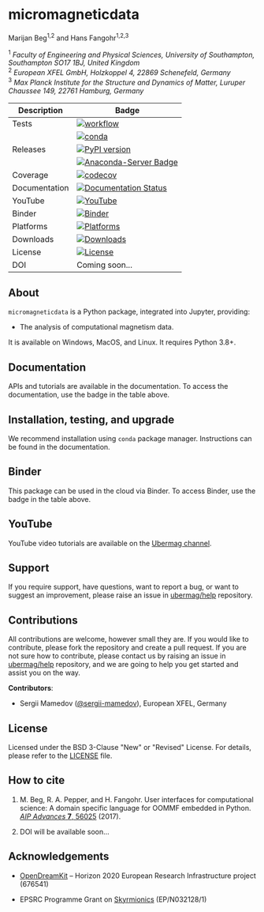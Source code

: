 # micromagneticdata
Marijan Beg<sup>1,2</sup> and Hans Fangohr<sup>1,2,3</sup>

<sup>1</sup> *Faculty of Engineering and Physical Sciences, University of Southampton, Southampton SO17 1BJ, United Kingdom*  
<sup>2</sup> *European XFEL GmbH, Holzkoppel 4, 22869 Schenefeld, Germany*  
<sup>3</sup> *Max Planck Institute for the Structure and Dynamics of Matter, Luruper Chaussee 149, 22761 Hamburg, Germany*

| Description | Badge |
| --- | --- |
| Tests | [![workflow](https://github.com/ubermag/micromagneticdata/workflows/workflow/badge.svg)](https://github.com/ubermag/micromagneticdata/actions?query=workflow%3Aworkflow) |
|       | [![conda](https://github.com/ubermag/micromagneticdata/workflows/conda/badge.svg)](https://github.com/ubermag/micromagneticdata/actions?query=workflow%3Aconda) |
| Releases | [![PyPI version](https://badge.fury.io/py/micromagneticdata.svg)](https://badge.fury.io/py/micromagneticdata) |
|          | [![Anaconda-Server Badge](https://anaconda.org/conda-forge/micromagneticdata/badges/version.svg)](https://anaconda.org/conda-forge/micromagneticdata) |
| Coverage | [![codecov](https://codecov.io/gh/ubermag/micromagneticdata/branch/master/graph/badge.svg?token=Z1IbgwsLjy)](https://codecov.io/gh/ubermag/micromagneticdata) |
| Documentation | [![Documentation Status](https://readthedocs.org/projects/micromagneticdata/badge/?version=latest)](https://micromagneticdata.readthedocs.io/en/latest/?badge=latest) |
| YouTube | [![YouTube](https://img.shields.io/badge/YouTube-ubermag-blue)](https://www.youtube.com/channel/UC7MSqVQSMFV42R1jAYmKGLg) |
| Binder | [![Binder](https://mybinder.org/badge_logo.svg)](https://mybinder.org/v2/gh/ubermag/micromagneticdata/HEAD?urlpath=lab/tree/docs/ipynb/index.ipynb) |
| Platforms | [![Platforms](https://anaconda.org/conda-forge/micromagneticdata/badges/platforms.svg)](https://anaconda.org/conda-forge/micromagneticdata) |
| Downloads | [![Downloads](https://anaconda.org/conda-forge/micromagneticdata/badges/downloads.svg)](https://anaconda.org/conda-forge/micromagneticdata) |
| License | [![License](https://img.shields.io/badge/License-BSD%203--Clause-blue.svg)](https://opensource.org/licenses/BSD-3-Clause) |
| DOI | Coming soon... |

## About

`micromagneticdata` is a Python package, integrated into Jupyter, providing:

- The analysis of computational magnetism data.

It is available on Windows, MacOS, and Linux. It requires Python 3.8+.

## Documentation

APIs and tutorials are available in the documentation. To access the documentation, use the badge in the table above.

## Installation, testing, and upgrade

We recommend installation using `conda` package manager. Instructions can be found in the documentation.

## Binder

This package can be used in the cloud via Binder. To access Binder, use the badge in the table above.

## YouTube

YouTube video tutorials are available on the [Ubermag channel](https://www.youtube.com/channel/UC7MSqVQSMFV42R1jAYmKGLg).

## Support

If you require support, have questions, want to report a bug, or want to suggest an improvement, please raise an issue in [ubermag/help](https://github.com/ubermag/help) repository.

## Contributions

All contributions are welcome, however small they are. If you would like to contribute, please fork the repository and create a pull request. If you are not sure how to contribute, please contact us by raising an issue in [ubermag/help](https://github.com/ubermag/help) repository, and we are going to help you get started and assist you on the way.

**Contributors**:

- Sergii Mamedov ([@sergii-mamedov](https://github.com/sergii-mamedov)), European XFEL, Germany

## License

Licensed under the BSD 3-Clause "New" or "Revised" License. For details, please refer to the [LICENSE](LICENSE) file.

## How to cite

1. M. Beg, R. A. Pepper, and H. Fangohr. User interfaces for computational science: A domain specific language for OOMMF embedded in Python. [*AIP Advances* **7**, 56025](http://aip.scitation.org/doi/10.1063/1.4977225) (2017).

2. DOI will be available soon...

## Acknowledgements

- [OpenDreamKit](http://opendreamkit.org/) – Horizon 2020 European Research Infrastructure project (676541)

- EPSRC Programme Grant on [Skyrmionics](http://www.skyrmions.ac.uk) (EP/N032128/1)
